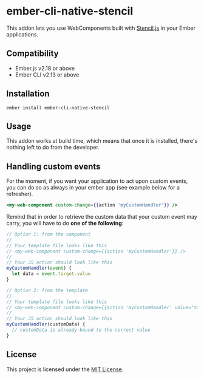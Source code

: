 ember-cli-native-stencil
==============================================================================

This addon lets you use WebComponents built with [Stencil.js](https://stenciljs.com/)
in your Ember applications.


Compatibility
------------------------------------------------------------------------------

* Ember.js v2.18 or above
* Ember CLI v2.13 or above


Installation
------------------------------------------------------------------------------

```
ember install ember-cli-native-stencil
```


Usage
------------------------------------------------------------------------------

This addon works at build time, which means that once it is installed, there's
nothing left to do from the developer.

## Handling custom events

For the moment, if you want your application to act upon custom events, you
can do so as always in your ember app (see example below for a refresher).

```hbs
<my-web-component custom-change={{action 'myCustomHandler'}} />
```

Remind that in order to retrieve the custom data that your custom event may carry,
you will have to do **one of the following**:

```js
// Option 1: from the component
//
// Your template file looks like this
// <my-web-component custom-change={{action 'myCustomHandler'}} />
//
// Your JS action should look like this
myCustomHandler(event) {
  let data = event.target.value
}
```

```js
// Option 2: from the template
//
// Your template file looks like this
// <my-web-component custom-change={{action 'myCustomHandler' value="target.value"}} />
//
// Your JS action should look like this
myCustomHandler(customData) {
  // customData is already bound to the correct value
}
```

License
------------------------------------------------------------------------------

This project is licensed under the [MIT License](LICENSE.md).

